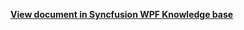 **[View document in Syncfusion WPF Knowledge base](https://www.syncfusion.com/kb/12152/how-to-style-the-scheduler-header-in-wpf-sfscheduler)**
